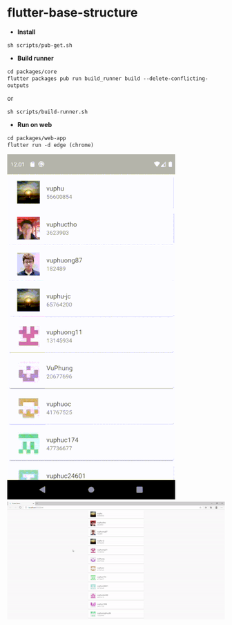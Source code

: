 # flutter-base-structure

- **Install**
```shell
sh scripts/pub-get.sh
```

- **Build runner**

```shell
cd packages/core
flutter packages pub run build_runner build --delete-conflicting-outputs
```
or
```shell
sh scripts/build-runner.sh
```

- **Run on web**

```shell
cd packages/web-app
flutter run -d edge (chrome)
```

![Demo mobile app](resources/demo-mobile.gif)
![Demo web app](resources/demo-web.gif)
